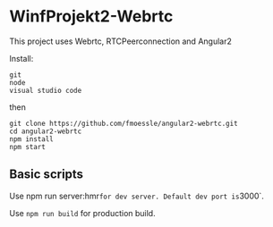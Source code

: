 # WinfProjekt2-Webrtc

This project uses Webrtc, RTCPeerconnection and Angular2

Install:
```
git
node
visual studio code
```

then
```
git clone https://github.com/fmoessle/angular2-webrtc.git
cd angular2-webrtc
npm install
npm start
```

## Basic scripts

Use npm run server:hmr` for dev server. Default dev port is `3000`.

Use `npm run build` for production build.

